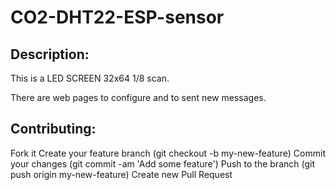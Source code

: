 CO2-DHT22-ESP-sensor
====================

Description:
------------

This is a LED SCREEN 32x64 1/8 scan.

There are web pages to configure and to sent new messages. 




Contributing:
-------------

Fork it
Create your feature branch (git checkout -b my-new-feature)
Commit your changes (git commit -am 'Add some feature')
Push to the branch (git push origin my-new-feature)
Create new Pull Request
